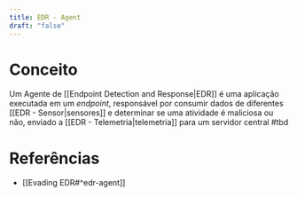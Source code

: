 ```yaml
---
title: EDR - Agent
draft: "false"
---
```

# Conceito

Um Agente de [[Endpoint Detection and Response|EDR]] é uma aplicação executada em um *endpoint*, responsável por consumir dados de diferentes [[EDR - Sensor|sensores]] e determinar se uma atividade é maliciosa ou não, enviado a [[EDR - Telemetria|telemetria]] para um servidor central #tbd

# Referências

- [[Evading EDR#^edr-agent]]